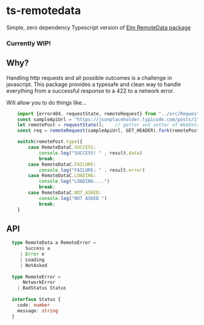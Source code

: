 # ts-remotedata
Simple, zero dependency Typescript version of [Elm RemoteData package](http://package.elm-lang.org/packages/krisajenkins/remotedata/4.3.3/RemoteData)

### Currently WIP!

## Why?

Handling http requests and all possible outcomes is a challenge in javascript.
This package provides a typesafe and clean way to handle everything from a successful response to a 422 to a network error.

Will allow you to do things like...


```typescript
    import {error404, requestState, remoteRequest} from "../src/RequestUtil"
    const sampleApiUrl = "https://jsonplaceholder.typicode.com/posts/1"
    let remotePost = requestState();    // getter and setter of WebData<any>;
    const req = remoteRequest(sampleApiUrl, GET_HEADER).fork(remotePost.set)

    switch(remotePost.type){
        case RemoteDataC.SUCCESS:
            console.log("SUCCESS! " , result.data)
            break;
        case RemoteDataC.FAILURE:
            console.log("FAILURE: " , result.error)
        case RemoteDataC.LOADING:
            console.log("LOADING....")
            break;
        case RemoteDataC.NOT_ASKED:
            console.log("NOT ASKED ")
            break;
    }
```

## API

```typescript
  type RemoteData a RemoteError =
       Success a
     | Error e
     | Loading
     | NotAsked
     
  type RemoteError =
      NetworkError
    | BadStatus Status
    
  interface Status {
    code: number
    message: string 
  }
```